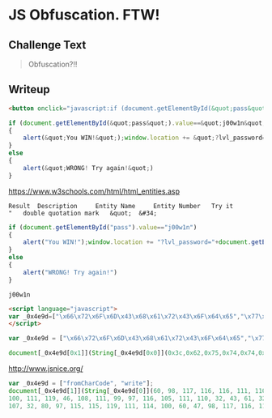# JS Obfuscation. FTW!

## Challenge Text

> Obfuscation?!!

## Writeup

```html
<button onclick="javascript:if (document.getElementById(&quot;pass&quot;).value==&quot;j00w1n&quot;){alert(&quot;You WIN!&quot;);window.location += &quot;?lvl_password=&quot;+document.getElementById(&quot;pass&quot;).value}else {alert(&quot;WRONG! Try again!&quot;)}">Check Password</button>
```

```js
if (document.getElementById(&quot;pass&quot;).value==&quot;j00w1n&quot;)
{
    alert(&quot;You WIN!&quot;);window.location += &quot;?lvl_password=&quot;+document.getElementById(&quot;pass&quot;).value
}
else
{
    alert(&quot;WRONG! Try again!&quot;)
}
```

https://www.w3schools.com/html/html_entities.asp

```
Result 	Description 	Entity Name 	Entity Number 	Try it
" 	double quotation mark 	&quot; 	&#34;
```

```js
if (document.getElementById("pass").value=="j00w1n")
{
    alert("You WIN!");window.location += "?lvl_password="+document.getElementById("pass").value
}
else
{
    alert("WRONG! Try again!")
}
```

```j00w1n```

```html
<script language="javascript">
var _0x4e9d=["\x66\x72\x6F\x6D\x43\x68\x61\x72\x43\x6F\x64\x65","\x77\x72\x69\x74\x65"];document[_0x4e9d[0x1]](String[_0x4e9d[0x0]](0x3c,0x62,0x75,0x74,0x74,0x6f,0x6e,0x20,0x6f,0x6e,0x63,0x6c,0x69,0x63,0x6b,0x3d,0x27,0x6a,0x61,0x76,0x61,0x73,0x63,0x72,0x69,0x70,0x74,0x3a,0x69,0x66,0x20,0x28,0x64,0x6f,0x63,0x75,0x6d,0x65,0x6e,0x74,0x2e,0x67,0x65,0x74,0x45,0x6c,0x65,0x6d,0x65,0x6e,0x74,0x42,0x79,0x49,0x64,0x28,0x22,0x70,0x61,0x73,0x73,0x22,0x29,0x2e,0x76,0x61,0x6c,0x75,0x65,0x3d,0x3d,0x22,0x6a,0x30,0x30,0x77,0x31,0x6e,0x22,0x29,0x7b,0x61,0x6c,0x65,0x72,0x74,0x28,0x22,0x59,0x6f,0x75,0x20,0x57,0x49,0x4e,0x21,0x22,0x29,0x3b,0x77,0x69,0x6e,0x64,0x6f,0x77,0x2e,0x6c,0x6f,0x63,0x61,0x74,0x69,0x6f,0x6e,0x20,0x2b,0x3d,0x20,0x22,0x3f,0x6c,0x76,0x6c,0x5f,0x70,0x61,0x73,0x73,0x77,0x6f,0x72,0x64,0x3d,0x22,0x2b,0x64,0x6f,0x63,0x75,0x6d,0x65,0x6e,0x74,0x2e,0x67,0x65,0x74,0x45,0x6c,0x65,0x6d,0x65,0x6e,0x74,0x42,0x79,0x49,0x64,0x28,0x22,0x70,0x61,0x73,0x73,0x22,0x29,0x2e,0x76,0x61,0x6c,0x75,0x65,0x7d,0x65,0x6c,0x73,0x65,0x20,0x7b,0x61,0x6c,0x65,0x72,0x74,0x28,0x22,0x57,0x52,0x4f,0x4e,0x47,0x21,0x20,0x54,0x72,0x79,0x20,0x61,0x67,0x61,0x69,0x6e,0x21,0x22,0x29,0x7d,0x27,0x3e,0x43,0x68,0x65,0x63,0x6b,0x20,0x50,0x61,0x73,0x73,0x77,0x6f,0x72,0x64,0x3c,0x2f,0x62,0x75,0x74,0x74,0x6f,0x6e,0x3e));
</script>
```

```js
var _0x4e9d = ["\x66\x72\x6F\x6D\x43\x68\x61\x72\x43\x6F\x64\x65","\x77\x72\x69\x74\x65"];

document[_0x4e9d[0x1]](String[_0x4e9d[0x0]](0x3c,0x62,0x75,0x74,0x74,0x6f,0x6e,0x20,0x6f,0x6e,0x63,0x6c,0x69,0x63,0x6b,0x3d,0x27,0x6a,0x61,0x76,0x61,0x73,0x63,0x72,0x69,0x70,0x74,0x3a,0x69,0x66,0x20,0x28,0x64,0x6f,0x63,0x75,0x6d,0x65,0x6e,0x74,0x2e,0x67,0x65,0x74,0x45,0x6c,0x65,0x6d,0x65,0x6e,0x74,0x42,0x79,0x49,0x64,0x28,0x22,0x70,0x61,0x73,0x73,0x22,0x29,0x2e,0x76,0x61,0x6c,0x75,0x65,0x3d,0x3d,0x22,0x6a,0x30,0x30,0x77,0x31,0x6e,0x22,0x29,0x7b,0x61,0x6c,0x65,0x72,0x74,0x28,0x22,0x59,0x6f,0x75,0x20,0x57,0x49,0x4e,0x21,0x22,0x29,0x3b,0x77,0x69,0x6e,0x64,0x6f,0x77,0x2e,0x6c,0x6f,0x63,0x61,0x74,0x69,0x6f,0x6e,0x20,0x2b,0x3d,0x20,0x22,0x3f,0x6c,0x76,0x6c,0x5f,0x70,0x61,0x73,0x73,0x77,0x6f,0x72,0x64,0x3d,0x22,0x2b,0x64,0x6f,0x63,0x75,0x6d,0x65,0x6e,0x74,0x2e,0x67,0x65,0x74,0x45,0x6c,0x65,0x6d,0x65,0x6e,0x74,0x42,0x79,0x49,0x64,0x28,0x22,0x70,0x61,0x73,0x73,0x22,0x29,0x2e,0x76,0x61,0x6c,0x75,0x65,0x7d,0x65,0x6c,0x73,0x65,0x20,0x7b,0x61,0x6c,0x65,0x72,0x74,0x28,0x22,0x57,0x52,0x4f,0x4e,0x47,0x21,0x20,0x54,0x72,0x79,0x20,0x61,0x67,0x61,0x69,0x6e,0x21,0x22,0x29,0x7d,0x27,0x3e,0x43,0x68,0x65,0x63,0x6b,0x20,0x50,0x61,0x73,0x73,0x77,0x6f,0x72,0x64,0x3c,0x2f,0x62,0x75,0x74,0x74,0x6f,0x6e,0x3e));
```

http://www.jsnice.org/

```js
var _0x4e9d = ["fromCharCode", "write"];
document[_0x4e9d[1]](String[_0x4e9d[0]](60, 98, 117, 116, 116, 111, 110, 32, 111, 110, 99, 108, 105, 99, 107, 61, 39, 106, 97, 118, 97, 115, 99, 114, 105, 112, 116, 58, 105, 102, 32, 40, 100, 111, 99, 117, 109, 101, 110, 116, 46, 103, 101, 116, 69, 108, 101, 109, 101, 110, 116, 66, 121, 73, 100, 40, 34, 112, 97, 115, 115, 34, 41, 46, 118, 97, 108, 117, 101, 61, 61, 34, 106, 48, 48, 119, 49, 110, 34, 41, 123, 97, 108, 101, 114, 116, 40, 34, 89, 111, 117, 32, 87, 73, 78, 33, 34, 41, 59, 119, 105, 110, 
100, 111, 119, 46, 108, 111, 99, 97, 116, 105, 111, 110, 32, 43, 61, 32, 34, 63, 108, 118, 108, 95, 112, 97, 115, 115, 119, 111, 114, 100, 61, 34, 43, 100, 111, 99, 117, 109, 101, 110, 116, 46, 103, 101, 116, 69, 108, 101, 109, 101, 110, 116, 66, 121, 73, 100, 40, 34, 112, 97, 115, 115, 34, 41, 46, 118, 97, 108, 117, 101, 125, 101, 108, 115, 101, 32, 123, 97, 108, 101, 114, 116, 40, 34, 87, 82, 79, 78, 71, 33, 32, 84, 114, 121, 32, 97, 103, 97, 105, 110, 33, 34, 41, 125, 39, 62, 67, 104, 101, 99, 
107, 32, 80, 97, 115, 115, 119, 111, 114, 100, 60, 47, 98, 117, 116, 116, 111, 110, 62));
```
